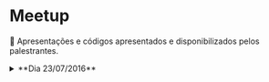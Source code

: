 # Meetup
:loudspeaker: Apresentações e códigos apresentados e disponibilizados pelos palestrantes.

<details>
<summary>**Dia 23/07/2016**</summary>

Local: Guaja casa

[Escrevendo código altamente escalável]()

[Introdução ao Python]()

</details>

